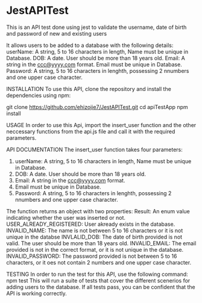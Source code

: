 # JestAPITest
This is an API test done using jest to validate the username, date of birth and password of new and existing users

It allows users to be added to a database with the following details:
userName: A string, 5 to 16 characters in length, Name must be unique in Database.
DOB: A date. User should be more than 18 years old.
Email: A string in the ccc@yyyy.com format.
Email must be unique in Database.
Password: A string, 5 to 16 characters in lenghth, possessing 2 nnumbers and one upper case character.

INSTALLATION
To use this API, clone the repository and install the dependencies using npm:

git clone https://github.com/ehizojie7/JestAPITest.git
cd apiTestApp
npm install

USAGE
In order to use this Api, import the insert_user function and the other neccessary functions from the api.js file and call it with the required parameters.

API DOCUMENTATION
The insert_user function takes four parameters:
1. userName: A string, 5 to 16 characters in length, Name must be unique in Database.
2. DOB: A date. User should be more than 18 years old.
3. Email: A string in the ccc@yyyy.com format.
4. Email must be unique in Database.
5. Password: A string, 5 to 16 characters in lenghth, possessing 2 nnumbers and one upper case character.

The function returns an object with two properties:
Result: An enum value indicating whether the user was inserted or not.
USER_ALREADY_REGISTERED: User akready exists in the database.
INVALID_NAME: The name is not between 5 to 16 characters or it is not unique in the databse
INVLALID_DOB: The date of birth provided is not valid. The user should be more than 18 years old.
INVALID_EMAIL: The email provided is not in the correct format, or it is not unique in the database.
INVALID_PASSWORD: The password provided is not between 5 to 16 characters, or it oes not contain 2 numbers and one upper case character.

TESTING
In order to run the test for this API, use the following command:
npm test
This will run a suite of tests that cover the different scenerios for adding users to the database.
If all tests pass, you can be confident that the API is working correctly.

